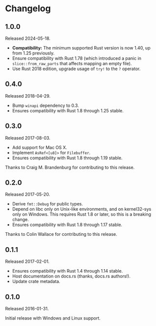 Changelog
=========

1.0.0
-----

Released 2024-05-18.

 * **Compatibility:** The minimum supported Rust version is now 1.40, up from
   1.25 previously.
 * Ensure compatibility with Rust 1.78 (which introduced a panic in
   `slice::from_raw_parts` that affects mapping an empty file).
 * Use Rust 2018 edition, upgrade usage of `try!` to the `?` operator.

0.4.0
-----

Released 2018-04-29.

 * Bump `winapi` dependency to 0.3.
 * Ensures compatibility with Rust 1.8 through 1.25 stable.

0.3.0
-----

Released 2017-08-03.

 * Add support for Mac OS X.
 * Implement `AsRef<[u8]>` for `Filebuffer`.
 * Ensures compatibility with Rust 1.8 through 1.19 stable.

Thanks to Craig M. Brandenburg for contributing to this release.

0.2.0
-----

Released 2017-05-20.

 * Derive `fmt::Debug` for public types.
 * Depend on libc only on Unix-like environments, and on kernel32-sys only on
   Windows. This requires Rust 1.8 or later, so this is a breaking change.
 * Ensures compatibility with Rust 1.8 through 1.17 stable.

Thanks to Colin Wallace for contributing to this release.

0.1.1
-----

Released 2017-02-01.

 * Ensures compatibility with Rust 1.4 through 1.14 stable.
 * Host documentation on docs.rs (thanks, docs.rs authors!).
 * Update crate metadata.

0.1.0
-----

Released 2016-01-31.

Initial release with Windows and Linux support.
